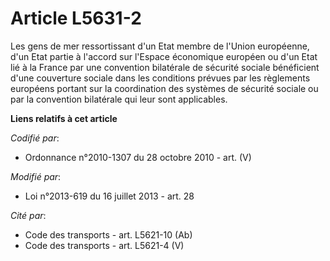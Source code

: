 # Article L5631-2

Les gens de mer ressortissant d'un Etat membre de l'Union européenne, d'un Etat partie à l'accord sur l'Espace économique
européen ou d'un Etat lié à la France par une convention bilatérale de sécurité sociale bénéficient d'une couverture sociale
dans les conditions prévues par les règlements européens portant sur la coordination des systèmes de sécurité sociale ou par
la convention bilatérale qui leur sont applicables.

**Liens relatifs à cet article**

_Codifié par_:

  - Ordonnance n°2010-1307 du 28 octobre 2010 - art. (V)

_Modifié par_:

  - Loi n°2013-619 du 16 juillet 2013 - art. 28

_Cité par_:

  - Code des transports - art. L5621-10 (Ab)
  - Code des transports - art. L5621-4 (V)

